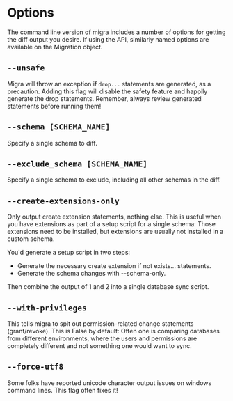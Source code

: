 # Options

The command line version of migra includes a number of options for getting the diff output you desire. If using the API, similarly named options are available on the Migration object.

## `--unsafe`

Migra will throw an exception if `drop...` statements are generated, as a precaution. Adding this flag will disable the safety feature and happily generate the drop statements. Remember, always review generated statements before running them!

## `--schema [SCHEMA_NAME]`

Specify a single schema to diff.

## `--exclude_schema [SCHEMA_NAME]`

Specify a single schema to exclude, including all other schemas in the diff.

## `--create-extensions-only`

Only output create extension statements, nothing else. This is useful when you have extensions as part of a setup script for a single schema: Those extensions need to be installed, but extensions are usually not installed in a custom schema.

You'd generate a setup script in two steps:

- Generate the necessary create extension if not exists... statements.
- Generate the schema changes with --schema-only.

Then combine the output of 1 and 2 into a single database sync script.

## `--with-privileges`

This tells migra to spit out permission-related change statements (grant/revoke). This is False by default: Often one is comparing databases from different environments, where the users and permissions are completely different and not something one would want to sync.

## `--force-utf8`

Some folks have reported unicode character output issues on windows command lines. This flag often fixes it!